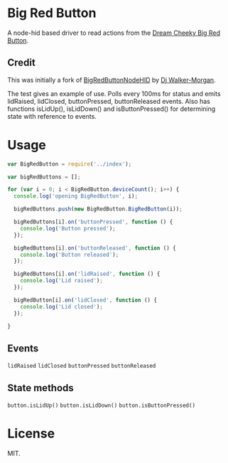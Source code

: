 # Big Red Button

A node-hid based driver to read actions from the [Dream Cheeky Big Red Button](http://dreamcheeky.com/big-red-button).

## Credit

This was initially a fork of [BigRedButtonNodeHID](https://github.com/codepope/BigRedButtonNodeHID) by [Dj Walker-Morgan](https://github.com/codepope).

The test gives an example of use. Polls every 100ms for status and emits lidRaised, lidClosed, buttonPressed, buttonReleased events. Also has functions isLidUp(), isLidDown() and isButtonPressed() for determining state with reference to events.

# Usage

```javascript
var BigRedButton = require('../index');

var bigRedButtons = [];

for (var i = 0; i < BigRedButton.deviceCount(); i++) {
  console.log('opening BigRedButton', i);

  bigRedButtons.push(new BigRedButton.BigRedButton(i));

  bigRedButtons[i].on('buttonPressed', function () {
    console.log('Button pressed');
  });

  bigRedButtons[i].on('buttonReleased', function () {
    console.log('Button released');
  });

  bigRedButtons[i].on('lidRaised', function () {
    console.log('Lid raised');
  });

  bigRedButton[i].on('lidClosed', function () {
    console.log('Lid closed');
  });

}
```

## Events

`lidRaised`
`lidClosed`
`buttonPressed`
`buttonReleased`

## State methods

`button.isLidUp()`
`button.isLidDown()`
`button.isButtonPressed()`

# License

MIT.
